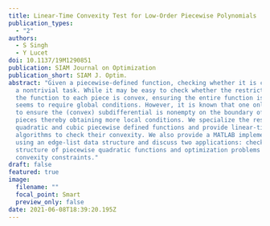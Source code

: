```yaml
---
title: Linear-Time Convexity Test for Low-Order Piecewise Polynomials
publication_types:
  - "2"
authors:
  - S Singh
  - Y Lucet
doi: 10.1137/19M1290851
publication: SIAM Journal on Optimization
publication_short: SIAM J. Optim.
abstract: "Given a piecewise-defined function, checking whether it is convex is
  a nontrivial task. While it may be easy to check whether the restriction of
  the function to each piece is convex, ensuring the entire function is convex
  seems to require global conditions. However, it is known that one only needs
  to ensure the (convex) subdifferential is nonempty on the boundary of the
  pieces thereby obtaining more local conditions. We specialize the results to
  quadratic and cubic piecewise defined functions and provide linear-time
  algorithms to check their convexity. We also provide a MATLAB implementation
  using an edge-list data structure and discuss two applications: checking the
  structure of piecewise quadratic functions and optimization problems involving
  convexity constraints."
draft: false
featured: true
image:
  filename: ""
  focal_point: Smart
  preview_only: false
date: 2021-06-08T18:39:20.195Z
---
```

